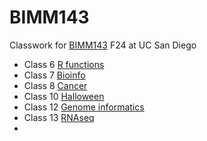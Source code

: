 # BIMM143
Classwork for [BIMM143](https://bioboot.github.io/bimm143_F24/) F24 at UC San Diego

- Class 6 [R functions](https://github.com/xlian123/bimm143_github/blob/main/Lab6/Lab6.md)
- Class 7 [Bioinfo](https://github.com/xlian123/bimm143_github/blob/main/Lab7/Untitled.md)
- Class 8 [Cancer](https://github.com/xlian123/bimm143_github/blob/main/Lab8/Untitled.md)
- Class 10 [Halloween](https://github.com/xlian123/bimm143_github/blob/main/Lab10/Untitled.md)
- Class 12 [Genome informatics](https://github.com/xlian123/bimm143_github/blob/main/Lab%2012/HW%2012.md)
- Class 13 [RNAseq](https://github.com/xlian123/bimm143_github/blob/main/Lab%2013/Untitled.md)
- 

